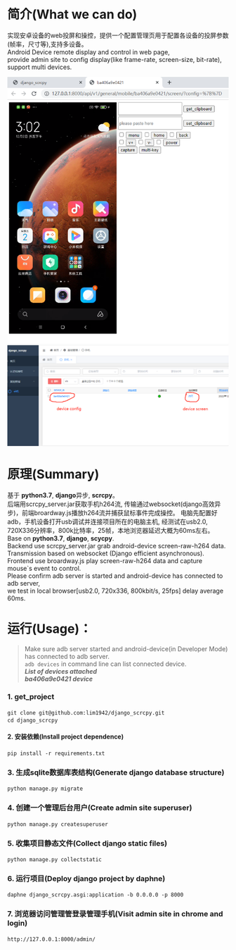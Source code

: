 # 简介(What we can do)
实现安卓设备的web投屏和操控，提供一个配置管理页用于配置各设备的投屏参数(帧率，尺寸等),支持多设备。  
Android Device remote display and control in web page,   
provide admin site to config display(like frame-rate, screen-size, bit-rate), support multi devices.  

![image](asset/device.png)
![image](asset/admin.png)

# 原理(Summary)
基于 **python3.7**, **django**异步, **scrcpy**。  
后端用scrcpy_server.jar获取手机h264流, 传输通过websocket(django高效异步)，前端broardway.js播放h264流并捕获鼠标事件完成操控。
电脑先配置好adb，手机设备打开usb调试并连接项目所在的电脑主机, 经测试在usb2.0, 720X336分辨率，800k比特率，25帧，本地浏览器延迟大概为60ms左右。  
Base on **python3.7**, **django**, **scycpy**.  
Backend use scrcpy_server.jar grab android-device screen-raw-h264 data.  
Transmission based on websocket (Django efficient asynchronous).  
Frontend use broardway.js play screen-raw-h264 data and capture mouse`s event to control.  
Please confirm adb server is started and android-device has connected to adb server,  
we test in local browser[usb2.0, 720x336, 800kbit/s, 25fps] delay average 60ms.


# 运行(Usage)：
>Make sure adb server started and android-device(in Developer Mode) has connected to adb server.  
> `adb devices` in command line can list connected device.    
> _**List of devices attached**_   
> **_ba406a9e0421    device_**
### 1. get_project
`git clone git@github.com:lim1942/django_scrcpy.git`  
`cd django_scrcpy`
#### 2. 安装依赖(Install project dependence)  
 `pip install -r requirements.txt`
### 3. 生成sqlite数据库表结构(Generate django database structure)  
 `python manage.py migrate`
### 4. 创建一个管理后台用户(Create admin site superuser)  
 `python manage.py createsuperuser`
### 5. 收集项目静态文件(Collect django static files)  
 `python manage.py collectstatic`
### 6. 运行项目(Deploy django project by daphne)  
 `daphne django_scrcpy.asgi:application -b 0.0.0.0 -p 8000`
### 7. 浏览器访问管理管登录管理手机(Visit admin site in chrome and login)  
 `http://127.0.0.1:8000/admin/`
